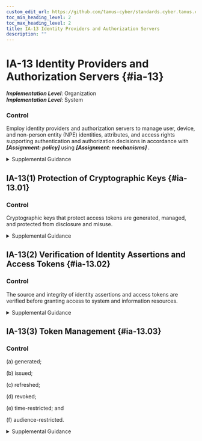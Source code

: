 ```yaml
---
custom_edit_url: https://github.com/tamus-cyber/standards.cyber.tamus.edu/tree/main/static/content/tamus.edu/TAMUS_profile.xml
toc_min_heading_level: 2
toc_max_heading_level: 2
title: IA-13 Identity Providers and Authorization Servers
description: ""
---
```


# IA-13 Identity Providers and Authorization Servers {#ia-13}

_**Implementation Level**_: Organization\
_**Implementation Level**_: System

### Control

Employ identity providers and authorization servers to manage user, device, and non-person entity (NPE) identities, attributes, and access rights supporting authentication and authorization decisions in accordance with <strong> <em>[Assignment: policy]</em> </strong> using <strong> <em>[Assignment: mechanisms]</em> </strong>.

<details>
  <summary>Supplemental Guidance</summary>

Identity providers, both internal and external to the organization, manage the user, device, and NPE authenticators and issue statements, often called identity assertions, attesting to identities of other systems or systems components. Authorization servers create and issue access tokens to identified and authenticated users and devices that can be used to gain access to system or information resources. For example, single sign-on (SSO) provides identity provider and authorization server functions. Authenticator management (to include credential management) is covered by IA-05.

</details>

## IA-13(1) Protection of Cryptographic Keys {#ia-13.01}

### Control

Cryptographic keys that protect access tokens are generated, managed, and protected from disclosure and misuse.

<details>
  <summary>Supplemental Guidance</summary>

Identity assertions and access tokens are typically digitally signed. The private keys used to sign these assertions and tokens are protected commensurate with the impact of the system and information resources that can be accessed. 

</details>

## IA-13(2) Verification of Identity Assertions and Access Tokens {#ia-13.02}

### Control

The source and integrity of identity assertions and access tokens are verified before granting access to system and information resources.

<details>
  <summary>Supplemental Guidance</summary>

This includes verification of digital signatures protecting identity assertions and access tokens, as well as included metadata. Metadata includes information about the access request such as information unique to user, system or information resource being accessed, or the transaction itself such as time. Protected system and information resources could include connected networks, applications, and APIs.

</details>

## IA-13(3) Token Management {#ia-13.03}

### Control

(a) generated;

(b) issued;

(c) refreshed;

(d) revoked;

(e) time-restricted; and

(f) audience-restricted.

<details>
  <summary>Supplemental Guidance</summary>

An access token is a piece of data that represents the authorization granted to a user or NPE to access specific systems or information resources. Access tokens enable controlled access to services and resources. Properly managing the lifecycle of access tokens, including their issuance, validation, and revocation, is crucial to maintaining confidentiality of data and systems. Restricting token validity to a specific audience, e.g., an application or security domain, and restricting token validity lifetimes are important practices. Access tokens are revoked or invalidated if they are compromised, lost, or are no longer needed to mitigate the risks associated with stolen or misused tokens.

</details>

